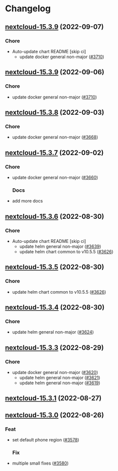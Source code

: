 # Changelog



## [nextcloud-15.3.9](https://github.com/truecharts/charts/compare/nextcloud-15.3.8...nextcloud-15.3.9) (2022-09-07)

### Chore

- Auto-update chart README [skip ci]
  - update docker general non-major ([#3710](https://github.com/truecharts/charts/issues/3710))




## [nextcloud-15.3.9](https://github.com/truecharts/charts/compare/nextcloud-15.3.8...nextcloud-15.3.9) (2022-09-06)

### Chore

- update docker general non-major ([#3710](https://github.com/truecharts/charts/issues/3710))




## [nextcloud-15.3.8](https://github.com/truecharts/charts/compare/nextcloud-15.3.7...nextcloud-15.3.8) (2022-09-03)

### Chore

- update docker general non-major ([#3668](https://github.com/truecharts/charts/issues/3668))




## [nextcloud-15.3.7](https://github.com/truecharts/charts/compare/nextcloud-15.3.6...nextcloud-15.3.7) (2022-09-02)

### Chore

- update docker general non-major ([#3660](https://github.com/truecharts/charts/issues/3660))

  ### Docs

- add more docs




## [nextcloud-15.3.6](https://github.com/truecharts/charts/compare/nextcloud-15.3.4...nextcloud-15.3.6) (2022-08-30)

### Chore

- Auto-update chart README [skip ci]
  - update helm general non-major ([#3639](https://github.com/truecharts/charts/issues/3639))
  - update helm chart common to v10.5.5 ([#3626](https://github.com/truecharts/charts/issues/3626))




## [nextcloud-15.3.5](https://github.com/truecharts/charts/compare/nextcloud-15.3.4...nextcloud-15.3.5) (2022-08-30)

### Chore

- update helm chart common to v10.5.5 ([#3626](https://github.com/truecharts/charts/issues/3626))




## [nextcloud-15.3.4](https://github.com/truecharts/charts/compare/nextcloud-15.3.3...nextcloud-15.3.4) (2022-08-30)

### Chore

- update helm general non-major ([#3624](https://github.com/truecharts/charts/issues/3624))




## [nextcloud-15.3.3](https://github.com/truecharts/charts/compare/nextcloud-15.3.1...nextcloud-15.3.3) (2022-08-29)

### Chore

- update docker general non-major ([#3620](https://github.com/truecharts/charts/issues/3620))
  - update helm general non-major ([#3621](https://github.com/truecharts/charts/issues/3621))
  - update helm general non-major ([#3619](https://github.com/truecharts/charts/issues/3619))




## [nextcloud-15.3.1](https://github.com/truecharts/charts/compare/nextcloud-15.3.0...nextcloud-15.3.1) (2022-08-27)




## [nextcloud-15.3.0](https://github.com/truecharts/charts/compare/nextcloud-15.2.45...nextcloud-15.3.0) (2022-08-26)

### Feat

- set default phone region ([#3578](https://github.com/truecharts/charts/issues/3578))

  ### Fix

- multiple small fixes ([#3580](https://github.com/truecharts/charts/issues/3580))
